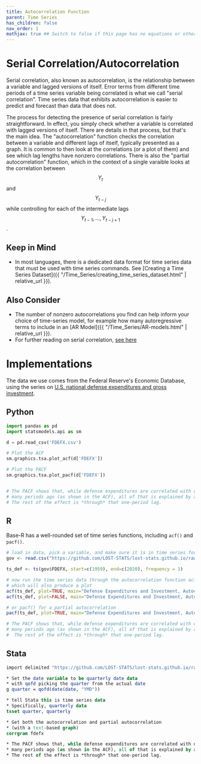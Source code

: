```yaml
---
title: Autocorrelation Function
parent: Time Series
has_children: false
nav_order: 1
mathjax: true ## Switch to false if this page has no equations or other math rendering.
---
```


# Serial Correlation/Autocorrelation  

Serial correlation, also known as autocorrelation, is the relationship between a variable and lagged versions of itself. Error terms from different time periods of a time series variable being correlated is what we call "serial correlation". Time series data that exhibits autocorrelation is easier to predict and forecast than data that does not.

The process for detecting the presence of serial correlation is fairly straightforward. In effect, you simply check whether a variable is correlated with lagged versions of itself. There are details in that process, but that's the main idea. The "autocorrelation" function checks the correlation between a variable and different lags of itself, typically presented as a graph. It is common to then look at the correlations (or a plot of them) and see which lag lengths have nonzero correlations. There is also the "partial autocorrelation" function, which in the context of a single varaible looks at the correlation between $$Y_t$$ and $$Y_{t-j}$$ while controlling for each of the intermediate lags $$Y_{t-1}, ..., Y_{t-j+1}$$.

## Keep in Mind

- In most languages, there is a dedicated data format for time series data that must be used with time series commands. See [Creating a Time Series Dataset]({{ "/Time_Series/creating_time_series_dataset.html" | relative_url }}). 

## Also Consider

- The number of nonzero autocorrelations you find can help inform your choice of time-series model, for example how many autoregressive terms to include in an [AR Model]({{ "/Time_Series/AR-models.html" | relative_url }}).
- For further reading on serial correlation, [see here](https://www3.nd.edu/~rwilliam/stats2/l26.pdf)

# Implementations

The data we use comes from the Federal Reserve's Economic Database, using the series on [U.S. national defense expenditures and gross investment](https://fred.stlouisfed.org/series/FDEFX). 

## Python

```python
import pandas as pd
import statsmodels.api as sm

d = pd.read_csv('FDEFX.csv')

# Plot the ACF
sm.graphics.tsa.plot_acf(d['FDEFX'])

# Plot the PACF
sm.graphics.tsa.plot_pacf(d['FDEFX'])


# The PACF shows that, while defense expenditures are correlated with defense expenditures
# many periods ago (as shown in the ACF), all of that is explained by a one-period lag.
# The rest of the effect is *through* that one-period lag.
```

## R

Base-R has a well-rounded set of time series functions, including `acf()` and `pacf()`.

```r
# load in data, pick a variable, and make sure it is in time series format
gov <- read.csv("https://github.com/LOST-STATS/lost-stats.github.io/raw/source/Time_Series/Data/FDEFX.csv")

ts_def <- ts(gov$FDEFX, start=c(1959), end=c(2020), frequency = 1)

# now run the time series data through the autocorrelation function acf()
# which will also produce a plot
acf(ts_def, plot=TRUE, main="Defense Expenditures and Investment, Autocorrelation")
acf(ts_def, plot=FALSE, main="Defense Expenditures and Investment, Autocorrelation")

# or pacf() for a partial autocorrelation
pacf(ts_def, plot=TRUE, main="Defense Expenditures and Investment, Autocorrelation")

# The PACF shows that, while defense expenditures are correlated with defense expenditures
# many periods ago (as shown in the ACF), all of that is explained by a one-period lag.
#  The rest of the effect is *through* that one-period lag.
```

## Stata

```stata
import delimited "https://github.com/LOST-STATS/lost-stats.github.io/raw/source/Time_Series/Data/FDEFX.csv", clear

* Set the date variable to be quarterly date data
* with qofd picking the quarter from the actual date
g quarter = qofd(date(date, "YMD"))

* tell Stata this is time series data
* Specifically, quarterly data
tsset quarter, quarterly

* Get both the autocorrelation and partial autocorrelation
* (with a text-based graph)
corrgram fdefx

* The PACF shows that, while defense expenditures are correlated with defense expenditures
* many periods ago (as shown in the ACF), all of that is explained by a one-period lag.
* The rest of the effect is *through* that one-period lag.
```
